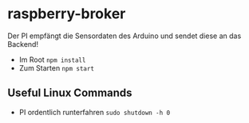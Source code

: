 # raspberry-broker
Der PI empfängt die Sensordaten des Arduino und sendet diese an das Backend!

* Im Root ``npm install``
* Zum Starten ``npm start``


## Useful Linux Commands
* PI ordentlich runterfahren ``sudo shutdown -h 0``
